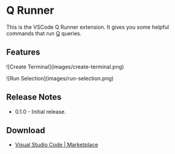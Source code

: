 # Q Runner

This is the VSCode Q Runner extension. It gives you some helpful commands that run [Q](https://en.wikipedia.org/wiki/Q_(programming_language_from_Kx_Systems)) queries.

## Features

![Create Terminal](images/create-terminal.png\)

![Run Selection](images/run-selection.png\)

## Release Notes

* 0.1.0 - Initial release.

## Download

* [Visual Studio Code | Marketplace](https://marketplace.visualstudio.com/items?itemName=)
